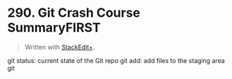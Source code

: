 # 290. Git Crash Course SummaryFIRST


> Written with [StackEdit+](https://stackedit.net/).


git status: current state of the Git repo
git add: add files to the staging area
git
<!--stackedit_data:
eyJoaXN0b3J5IjpbMTIzMjI1NzMwM119
-->